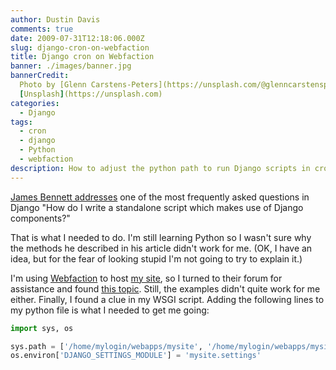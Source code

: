 ```yaml
---
author: Dustin Davis
comments: true
date: 2009-07-31T12:18:06.000Z
slug: django-cron-on-webfaction
title: Django cron on Webfaction
banner: ./images/banner.jpg
bannerCredit:
  Photo by [Glenn Carstens-Peters](https://unsplash.com/@glenncarstenspeters) on
  [Unsplash](https://unsplash.com)
categories:
  - Django
tags:
  - cron
  - django
  - Python
  - webfaction
description: How to adjust the python path to run Django scripts in cron
---
```


[James Bennett addresses](http://www.b-list.org/weblog/2007/sep/22/standalone-django-scripts/)
one of the most frequently asked questions in Django "How do I write a
standalone script which makes use of Django components?"

That is what I needed to do. I'm still learning Python so I wasn't sure why the
methods he described in his article didn't work for me. (OK, I have an idea, but
for the fear of looking stupid I'm not going to try to explain it.)

I'm using [Webfaction](/blog/webfaction-review) to host
[my site](http://inzolo.com/), so I turned to their forum for assistance and
found [this topic](http://forum.webfaction.com/viewtopic.php?pid=10911). Still,
the examples didn't quite work for me either. Finally, I found a clue in my WSGI
script. Adding the following lines to my python file is what I needed to get me
going:

```python
import sys, os

sys.path = ['/home/mylogin/webapps/mysite', '/home/mylogin/webapps/mysite/lib/python2.5'] + sys.path
os.environ['DJANGO_SETTINGS_MODULE'] = 'mysite.settings'
```
